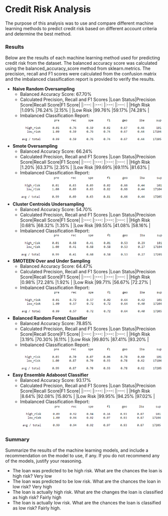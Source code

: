 # Credit Risk Analysis
The purpose of this analysis was to use and compare different machine learning methods to predict credit risk based on different account criteria and determine the best method.

### Results
Below are the results of each machine learning method used for predicting credit risk from the dataset.  The balanced accuracy score was calculated using the balanced_accuracy_score method from sklearn.metrics.  The precision, recall and F1 scores were calculated from the confusion matrix and the imbalanced classification report is provided to verify the results.
- **Naive Random Oversampling**
  - Balanced Accuracy Score: 67.70%
  - Calculated Precision, Recall and F1 Scores
    |Loan Status|Precision Score|Recall Score|F1 Score|
    |:---:      |:---:          |:---:       |:---:   |
    |High Risk  |1.09%          |76.24%      |2.15%   |
    |Low Risk   |99.76%         |59.17%      |74.28%  |
  - Imbalanced Classification Report: ![Oversampling](Results/Oversampling.png)
- **Smote Oversampling**
  - Balanced Accuracy Score: 66.24%
  - Calculated Precision, Recall and F1 Scores
    |Loan Status|Precision Score|Recall Score|F1 Score|
    |:---:      |:---:          |:---:       |:---:   |
    |High Risk  |1.20%          |63.37%      |2.35%   |
    |Low Risk   |99.69%         |69.11%      |81.63%  |
  - Imbalanced Classification Report: ![Smote](Results/Smote.png)
- **Cluster Centroids Undersampling**
  - Balanced Accuracy Score: 54.70%
  - Calculated Precision, Recall and F1 Scores
    |Loan Status|Precision Score|Recall Score|F1 Score|
    |:---:      |:---:          |:---:       |:---:   |
    |High Risk  |0.68%          |68.32%      |1.35%   |
    |Low Risk   |99.55%         |41.08%      |58.16%  |
  - Imbalanced Classification Report: ![Undersampling](Results/Undersampling.png)
- **SMOTEEN Over and Under Sampling**
  - Balanced Accuracy Score: 64.47%
  - Calculated Precision, Recall and F1 Scores
    |Loan Status|Precision Score|Recall Score|F1 Score|
    |:---:      |:---:          |:---:       |:---:   |
    |High Risk  |0.98%          |72.28%      |1.92%   |
    |Low Risk   |99.71%         |56.67%      |72.27%  |
  - Imbalanced Classification Report: ![SMOTEEN](Results/SMOTEEN.png)
- **Balanced Random Forest Classifier**
  - Balanced Accuracy Score: 78.85%
  - Calculated Precision, Recall and F1 Scores
    |Loan Status|Precision Score|Recall Score|F1 Score|
    |:---:      |:---:          |:---:       |:---:   |
    |High Risk  |3.19%          |70.30%      |6.11%   |
    |Low Risk   |99.80%         |87.41%      |93.20%  |
  - Imbalanced Classification Report: ![RandomForest](Results/RandomForest.png)
- **Easy Ensemble Adaboost Classifier**
  - Balanced Accuracy Score: 93.17%
  - Calculated Precision, Recall and F1 Scores
    |Loan Status|Precision Score|Recall Score|F1 Score|
    |:---:      |:---:          |:---:       |:---:   |
    |High Risk  |8.64%          |92.08%      |15.80%  |
    |Low Risk   |99.95%         |94.25%      |97.02%  |
  - Imbalanced Classification Report: ![EasyEnsemble](Results/EasyEnsemble.png)

### Summary
Summarize the results of the machine learning models, and include a recommendation on the model to use, if any. If you do not recommend any of the models, justify your reasoning.
- The loan was predicted to be high risk.  What are the chances the loan is high risk?  Very low
- The loan was predicted to be low risk.  What are the chances the loan in low risk? Very high
- The loan is actually high risk.  What are the changes the loan is classified as high risk? Fairly high
- The loan is actually low risk.  What are the chances the loan is classified as low risk? Fairly high.
